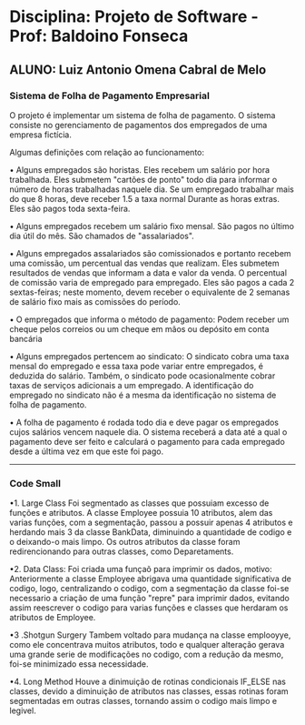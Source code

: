 # Disciplina: Projeto de Software - Prof: Baldoino Fonseca
ALUNO: Luiz Antonio Omena Cabral de Melo
-------------------------------------------------------------------------------
### Sistema de Folha de Pagamento Empresarial

O projeto é implementar um sistema de folha de pagamento. O sistema consiste no
gerenciamento de pagamentos dos empregados de uma empresa fictícia.

Algumas definições com relação ao funcionamento:

• Alguns empregados são horistas. Eles recebem um salário por hora trabalhada. Eles
submetem "cartões de ponto" todo dia para informar o número de horas trabalhadas naquele dia. Se um empregado trabalhar mais do que 8 horas, deve receber 1.5 a taxa normal Durante as horas extras. Eles são pagos toda sexta-feira.

• Alguns empregados recebem um salário fixo mensal. São pagos no último dia útil do mês. São chamados de "assalariados".

• Alguns empregados assalariados são comissionados e portanto recebem uma comissão, um
percentual das vendas que realizam. Eles submetem resultados de vendas que informam a data e valor da venda. O percentual de comissão varia de empregado para empregado. Eles são pagos a cada 2 sextas-feiras; neste momento, devem receber o equivalente de 2 semanas de salário fixo mais as comissões do período.

• O empregados que informa o método de pagamento:
Podem receber um cheque pelos correios ou um cheque em mãos ou depósito em conta bancária

• Alguns empregados pertencem ao sindicato:
O sindicato cobra uma taxa mensal do empregado e essa taxa pode variar entre
empregados, é deduzida do salário. Também, o sindicato pode ocasionalmente 
cobrar taxas de serviços adicionais a um empregado. A identificação do empregado no sindicato não é a mesma da
identificação no sistema de folha de pagamento.

• A folha de pagamento é rodada todo dia e deve pagar os empregados cujos salários vencem naquele dia. 
O sistema receberá a data até a qual o pagamento deve ser feito e calculará o pagamento para cada empregado desde a última vez em que este foi pago.


-------------------------------------------------------------------------------
### Code Small

•1. Large Class
Foi segmentado as classes que possuiam excesso de funções e atributos. A classe 
Employee possuia 10 atributos, alem das varias funções, com a segmentação, passou a 
possuir apenas 4 atributos e herdando mais 3 da classe BankData, diminuindo a 
quantidade de codigo e o deixando-o mais limpo. Os outros atributos da classe foram
redirencionando para outras classes, como Deparetaments.

•2. Data Class:
Foi criada uma funçaõ para imprimir os dados, motivo: Anteriormente a classe Employee
abrigava uma quantidade significativa de codigo, logo, centralizando o codigo, com
a segmentação da classe foi-se necessario a criação de uma função "repre" para imprimir
dados, evitando assim reescrever o codigo para varias funções e classes que herdaram
os atributos de Employee.


•3 .Shotgun Surgery
Tambem voltado para mudança na classe emplooyye, como ele concentrava muitos atributos,
todo e qualquer alteração gerava uma grande serie de modificações no codigo, com a redução
da mesmo, foi-se minimizado essa necessidade.

•4. Long Method
Houve a dinimuição de rotinas condicionais IF_ELSE nas classes, devido a diminuição
de atributos nas classes, essas rotinas foram segmentadas em outras classes, 
tornando assim o codigo mais limpo e legivel.
  
